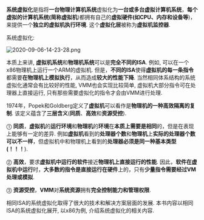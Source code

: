**系统虚拟化**是指将**一台物理计算机系统**虚拟化为**一台或多台虚拟计算机系统**，**每个虚拟的计算机系统(简称虚拟机**)都拥有自己的**虚拟硬件(如CPU、内存和设备等**)，来提供一个**独立的虚拟机执行环境**. 这个**虚拟化层**被称为**虚拟机监控器**. 

系统虚拟化:

![2020-09-06-14-23-28.png](./images/2020-09-06-14-23-28.png)

本质上来讲, **虚拟机系统**和**物理机系统**可以是**完全不同的ISA**. 例如, 可以在一个x86物理机上运行一个ARM的虚拟机. 但是，**不同的ISA**使得**虚拟机的每一条指令**都需要**在物理机上模拟执行**，从而造成**较大的性能下降**. 当然相同体系结构的系统虚拟化通常会有比较好的性能, VMM也会实现比较简单, 虚拟机大部分指令可在处理器上直接运行, 只有那些需要虚拟化的指令才会由VMM进行处理.

1974年，Popek和Goldberg定义了**虚拟机**可以看作是**物理机的一种高效隔离的复制**. 该定义蕴含了**三层含义**(**同质**、**高效**和**资源受控**). 

⓵ **同质**，**虚拟机**的**运行环境**和**物理机**的**环境**在**本质上需要是相同**的，但是在表现上能够有一定的差异. 例如**虚拟机**看到的**处理器个数**和**物理机**上**实际的处理器个数可以不一样**，但虚拟机中和物理机上看到的**处理器必须是同一种基本类型(！！！**). 

⓶ **高效**，要求**虚拟机中运行的软件**接近**物理机上直接运行的性能**. 因此，**软件在虚拟机中运行**时，**大多数的指令是直接运行在硬件**上的，只有**少量指令需要经过VM处理或模拟**. 

⓷ **资源受控**，**VMM**对**系统资源**拥有**完全控制能力和管理权限**. 

相同ISA的系统虚拟化取得了很大的技术和解决方案层面的发展. 本书内容以相同ISA的系统虚拟化展开, 以x86为例, 介绍系统虚拟化的相关内容.

